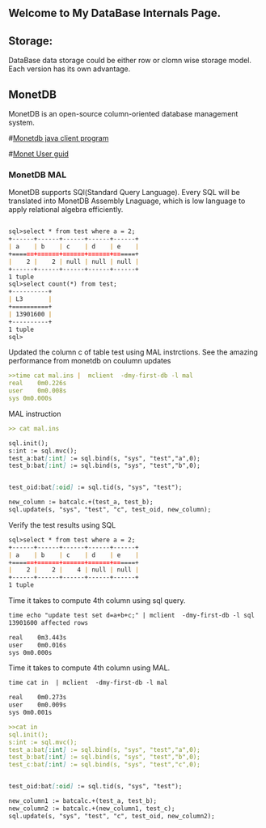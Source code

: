 ## Welcome to My DataBase Internals Page.

## Storage:

DataBase data storage could be either row or clomn wise storage model. Each version has its own advantage.

## MonetDB

MonetDB is an open-source column-oriented database management system.

#[Monetdb java client program](https://www.monetdb.org/Documentation/Manuals/SQLreference/Programming/JDBC)

#[Monet User guid](https://www.monetdb.org/book/export/html/202)

### MonetDB MAL
MonetDB supports SQl(Standard Query Language). Every SQL will be translated into MonetDB Assembly Lnaguage, which is low language to apply relational algebra efficiently.



```markdown

sql>select * from test where a = 2;
+------+------+------+------+------+
| a    | b    | c    | d    | e    |
+======+======+======+======+======+
|    2 |    2 | null | null | null |
+------+------+------+------+------+
1 tuple
sql>select count(*) from test;
+----------+
| L3       |
+==========+
| 13901600 |
+----------+
1 tuple
sql>
```
Updated the column c of table test using MAL instrctions. See the amazing performance from monetdb on coulumn updates

```markdown
>>time cat mal.ins |  mclient  -dmy-first-db -l mal
real	0m0.226s
user	0m0.008s
sys	0m0.000s

````

MAL instruction


```markdown
>> cat mal.ins 

sql.init();
s:int := sql.mvc();
test_a:bat[:int] := sql.bind(s, "sys", "test","a",0);
test_b:bat[:int] := sql.bind(s, "sys", "test","b",0);


test_oid:bat[:oid] := sql.tid(s, "sys", "test");

new_column := batcalc.+(test_a, test_b);
sql.update(s, "sys", "test", "c", test_oid, new_column); 
```
Verify the test results using SQL

```markdown
sql>select * from test where a = 2;
+------+------+------+------+------+
| a    | b    | c    | d    | e    |
+======+======+======+======+======+
|    2 |    2 |    4 | null | null |
+------+------+------+------+------+
1 tuple

```
Time it takes to compute 4th column using sql query.

```markdown
time echo "update test set d=a+b+c;" | mclient  -dmy-first-db -l sql 
13901600 affected rows

real	0m3.443s
user	0m0.016s
sys	0m0.000s

```

Time it takes to compute 4th column using MAL.

```markdown
time cat in  | mclient  -dmy-first-db -l mal

real	0m0.273s
user	0m0.009s
sys	0m0.001s

>>cat in
sql.init();
s:int := sql.mvc();
test_a:bat[:int] := sql.bind(s, "sys", "test","a",0);
test_b:bat[:int] := sql.bind(s, "sys", "test","b",0);
test_c:bat[:int] := sql.bind(s, "sys", "test","c",0);


test_oid:bat[:oid] := sql.tid(s, "sys", "test");

new_column1 := batcalc.+(test_a, test_b);
new_column2 := batcalc.+(new_column1, test_c);
sql.update(s, "sys", "test", "c", test_oid, new_column2);

```

